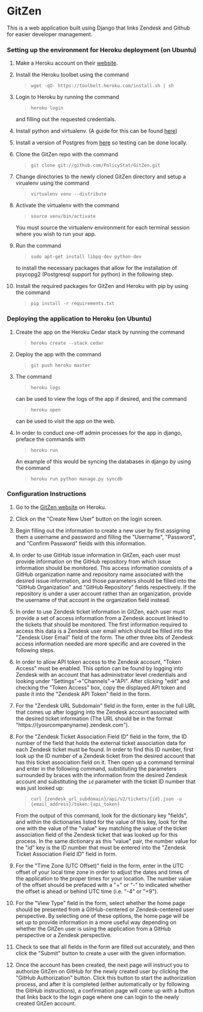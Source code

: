 # GitZen

This is a web application built using Django that links Zendesk and Github for
easier developer management.


### Setting up the environment for Heroku deployment (on Ubuntu)

1. Make a Heroku account on their [website](http://www.heroku.com/).

2. Install the Heroku toolbet using the command
	>`wget -qO- https://toolbelt.heroku.com/install.sh | sh`

3. Login to Heroku by running the command
	>`heroku login`

	and filling out the requested credentials.

4. Install python and virtualenv. (A guide for this can be found
[here](http://docs.python-guide.org/en/latest/starting/install/linux/))

5. Install a version of Postgres from
[here](http://www.postgresql.org/download/) so testing can be done locally.

6. Clone the GitZen repo with the command
	>`git clone git://github.com/PolicyStat/GitZen.git`

7. Change directories to the newly cloned GitZen directory and setup a virualenv
using the command
	>`virtualenv venv --distribute`

8. Activate the virtualenv with the command
	>`source venv/bin/activate`
		
	You must source the virtualenv environment for each terminal session where
you wish to run your app.

9. Run the command
	>`sudo apt-get install libpq-dev python-dev`

	to install the necessary packages that allow for the installation of
psycopg2 (Postgresql support for python) in the following step.

10. Install the required packages for GitZen and Heroku with pip by using the
command
	>`pip install -r requirements.txt` 


### Deploying the application to Heroku (on Ubuntu)

1. Create the app on the Heroku Cedar stack by running the command
	>`heroku create --stack cedar`

2. Deploy the app with the command
	>`git push heroku master`

3. The command
	>`heroku logs`

	can be used to view the logs of the app if desired, and the command
	>`heroku open`

	can be used to visit the app on the web.

4. In order to conduct one-off admin processes for the app in django, preface
the commands with
	>`heroku run`

	An example of this would be syncing the databases in django by using the
command
	>`heroku run python manage.py syncdb`


### Configuration Instructions

1. Go to the [GitZen website](http://gitzen.herokuapp.com) on Heroku.

2. Click on the "Create New User" button on the login screen.

3. Begin filling out the information to create a new user by first assigning
them a username and password and filling the "Username", "Password", and
"Confirm Password" fields with this information.

4. In order to use GitHub issue information in GitZen, each user must provide
information on the GitHub repository from which issue information should be
monitored. This access information consists of a GitHub organization name and
repository name associated with the desired issue information, and those
parameters should be filled into the "GitHub Organization" and "GitHub
Repository" fields respectively. If the repository is under a user account
rather than an organization, provide the username of that account in the
organization field instead.

5. In order to use Zendesk ticket information in GitZen, each user must provide
a set of access information from a Zendesk account linked to the tickets that
should be monitored. The first information required to access this data is a
Zendesk user email which should be filled into the "Zendesk User Email" field of
the form. The other three bits of Zendesk access information needed are more
specific and are covered in the following steps.

6. In order to allow API token access to the Zendesk account, "Token Access"
must be enabled. This option can be found by logging into Zendesk with an
account that has administrator level credentials and looking under
"Settings"->"Channels"->"API". After clicking "edit" and checking the "Token
Access" box, copy the displayed API token and paste it into the "Zendesk API
Token" field in the form.

7. For the "Zendesk URL Subdomain" field in the form, enter in the full
URL that comes up after logging into the Zendesk account associated with the
desired ticket information (The URL should be in the format
"https://\{yourcompanyname\}.zendesk.com").

8. For the "Zendesk Ticket Association Field ID" field in the form, the ID
number of the field that holds the external ticket association data for each
Zendesk ticket must be found. In order to find this ID number, first look up the
ID number of a Zendesk ticket from the desired account that has this ticket
association field on it. Then open up a command terminal and enter in the
following command, substituting the parameters surrounded by braces with the
information from the desired Zendesk account and substituting the `id` parameter
with the ticket ID number that was just looked up:
	>`curl {zendesk_url_subdomain}/api/v2/tickets/{id}.json -u
	>{email_address}/token:{api_token}`

	From the output of this command, look for the dictionary key "fields", and
within the dictionaries listed for the value of this key, look for the one with
the value of the "value" key matching the value of the ticket association field
of the Zendesk ticket that was looked up for this process. In the same
dictionary as this "value" pair, the number value for the "id" key is the ID
number that must be entered into the "Zendesk Ticket Association Field ID" field
in form.

9. For the "Time Zone (UTC Offset)" field in the form, enter in the UTC offset
of your local time zone in order to adjust the dates and times of the
application to the proper times for your location. The number value of the
offset should be prefaced with a "+" or "-" to indicated whether the offset is
ahead or behind UTC time (i.e. "-4" or "+9").

11. For the "View Type" field in the form, select whether the home page should
be presented from a GitHub-centered or Zendesk-centered user perspective. By
selecting one of these options, the home page will be set up to provide
information in a more useful way depending on whether the GitZen user is using
the application from a GitHub perspective or a Zendesk perspective. 

12. Check to see that all fields in the form are filled out accurately, and then
click the "Submit" button to create a user with the given information.

13. Once the account has been created, the next page will instruct you to
authorize GitZen on GitHub for the newly created user by clicking the "GitHub
Authorization" button. Click this button to start the authorization process, and
after it is completed (either automatically or by following the GitHub
instructions), a confirmation page will come up with a button that links back to
the login page where one can login to the newly created GitZen account. 
